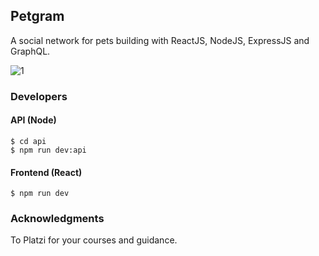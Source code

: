 ## Petgram

A social network for pets building with ReactJS, NodeJS, ExpressJS and GraphQL.

![1](https://imgur.com/PftrcFu.png)

### Developers

#### API (Node)

```shell
$ cd api
$ npm run dev:api
```

#### Frontend (React)

```shell
$ npm run dev
```

### Acknowledgments

To Platzi for your courses and guidance.
